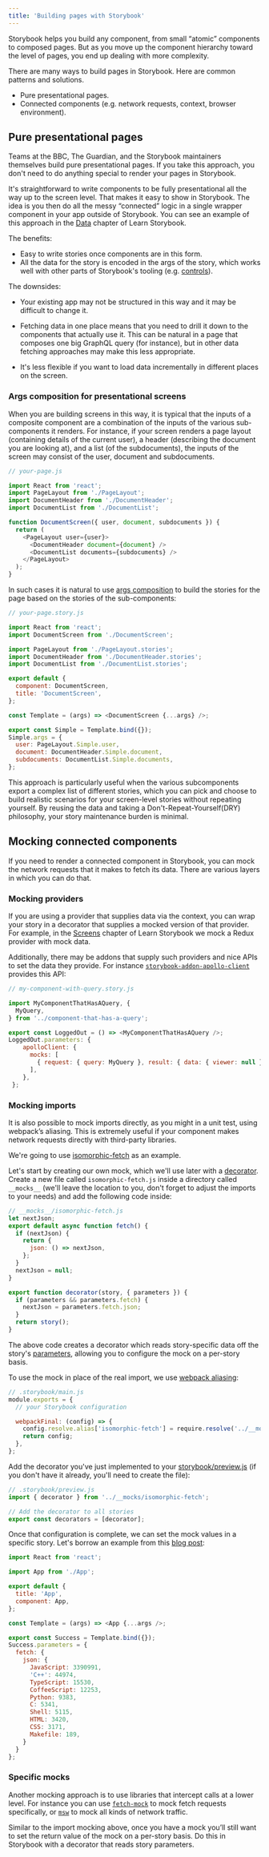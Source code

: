 ```yaml
---
title: 'Building pages with Storybook'
---
```


Storybook helps you build any component, from small “atomic” components to composed pages. But as you move up the component hierarchy toward the level of pages, you end up dealing with more complexity.

There are many ways to build pages in Storybook. Here are common patterns and solutions.

- Pure presentational pages.
- Connected components (e.g. network requests, context, browser environment).

## Pure presentational pages

Teams at the BBC, The Guardian, and the Storybook maintainers themselves build pure presentational pages. If you take this approach, you don't need to do anything special to render your pages in Storybook.

It's straightforward to write components to be fully presentational all the way up to the screen level. That makes it easy to show in Storybook. The idea is you then do all the messy “connected” logic in a single wrapper component in your app outside of Storybook. You can see an example of this approach in the [Data](https://www.learnstorybook.com/intro-to-storybook/react/en/data/) chapter of Learn Storybook.

The benefits:

- Easy to write stories once components are in this form.
- All the data for the story is encoded in the args of the story, which works well with other parts of Storybook's tooling (e.g. [controls](../essentials/controls.md)).

The downsides:

- Your existing app may not be structured in this way and it may be difficult to change it.

- Fetching data in one place means that you need to drill it down to the components that actually use it. This can be natural in a page that composes one big GraphQL query (for instance), but in other data fetching approaches may make this less appropriate.

- It's less flexible if you want to load data incrementally in different places on the screen.

### Args composition for presentational screens

When you are building screens in this way, it is typical that the inputs of a composite component are a combination of the inputs of the various sub-components it renders. For instance, if your screen renders a page layout (containing details of the current user), a header (describing the document you are looking at), and a list (of the subdocuments), the inputs of the screen may consist of the user, document and subdocuments.

```js
// your-page.js

import React from 'react';
import PageLayout from './PageLayout';
import DocumentHeader from './DocumentHeader';
import DocumentList from './DocumentList';

function DocumentScreen({ user, document, subdocuments }) {
  return (
    <PageLayout user={user}>
      <DocumentHeader document={document} />
      <DocumentList documents={subdocuments} />
    </PageLayout>
  );
}
```

In such cases it is natural to use [args composition](../writing-stories/args.md#args-composition) to build the stories for the page based on the stories of the sub-components:

```js
// your-page.story.js

import React from 'react';
import DocumentScreen from './DocumentScreen';

import PageLayout from './PageLayout.stories';
import DocumentHeader from './DocumentHeader.stories';
import DocumentList from './DocumentList.stories';

export default {
  component: DocumentScreen,
  title: 'DocumentScreen',
};

const Template = (args) => <DocumentScreen {...args} />;

export const Simple = Template.bind({});
Simple.args = {
  user: PageLayout.Simple.user,
  document: DocumentHeader.Simple.document,
  subdocuments: DocumentList.Simple.documents,
};
```

This approach is particularly useful when the various subcomponents export a complex list of different stories, which you can pick and choose to build realistic scenarios for your screen-level stories without repeating yourself. By reusing the data and taking a Don't-Repeat-Yourself(DRY) philosophy, your story maintenance burden is minimal.

## Mocking connected components

If you need to render a connected component in Storybook, you can mock the network requests that it makes to fetch its data. There are various layers in which you can do that.

### Mocking providers

If you are using a provider that supplies data via the context, you can wrap your story in a decorator that supplies a mocked version of that provider. For example, in the [Screens](https://www.learnstorybook.com/intro-to-storybook/react/en/screen/) chapter of Learn Storybook we mock a Redux provider with mock data.

Additionally, there may be addons that supply such providers and nice APIs to set the data they provide. For instance [`storybook-addon-apollo-client`](https://www.npmjs.com/package/storybook-addon-apollo-client) provides this API:

```js
// my-component-with-query.story.js

import MyComponentThatHasAQuery, {
  MyQuery,
} from '../component-that-has-a-query';

export const LoggedOut = () => <MyComponentThatHasAQuery />;
LoggedOut.parameters: {
    apolloClient: {
      mocks: [
        { request: { query: MyQuery }, result: { data: { viewer: null } } },
      ],
    },
 };
```

### Mocking imports

It is also possible to mock imports directly, as you might in a unit test, using webpack’s aliasing. This is extremely useful if your component makes network requests directly with third-party libraries.

We're going to use [isomorphic-fetch](https://www.npmjs.com/package/isomorphic-fetch) as an example.

Let's start by creating our own mock, which we'll use later with a [decorator](../writing-stories/decorators#global-decorators). Create a new file called `isomorphic-fetch.js` inside a directory called `__mocks__` (we'll leave the location to you, don't forget to adjust the imports to your needs) and add the following code inside:

```js
// __mocks__/isomorphic-fetch.js
let nextJson;
export default async function fetch() {
  if (nextJson) {
    return {
      json: () => nextJson,
    };
  }
  nextJson = null;
}

export function decorator(story, { parameters }) {
  if (parameters && parameters.fetch) {
    nextJson = parameters.fetch.json;
  }
  return story();
}
```

The above code creates a decorator which reads story-specific data off the story's [parameters](../writing-stories/parameters), allowing you to configure the mock on a per-story basis.

To use the mock in place of the real import, we use [webpack aliasing](https://webpack.js.org/configuration/resolve/#resolvealias):

```js
// .storybook/main.js
module.exports = {
  // your Storybook configuration

  webpackFinal: (config) => {
    config.resolve.alias['isomorphic-fetch'] = require.resolve('../__mocks__/isomorphic-fetch.js');
    return config;
  },
};
```

Add the decorator you've just implemented to your [storybook/preview.js](../configure/overview.md#configure-story-rendering) (if you don't have it already, you'll need to create the file):

```js
// .storybook/preview.js
import { decorator } from '../__mocks/isomorphic-fetch';

// Add the decorator to all stories
export const decorators = [decorator];
```

Once that configuration is complete, we can set the mock values in a specific story. Let's borrow an example from this [blog post](https://medium.com/@edogc/visual-unit-testing-with-react-storybook-and-fetch-mock-4594d3a281e6):

```js
import React from 'react';

import App from './App';

export default {
  title: 'App',
  component: App,
};

const Template = (args) => <App {...args />;

export const Success = Template.bind({});
Success.parameters = {
  fetch: {
    json: {
      JavaScript: 3390991,
      'C++': 44974,
      TypeScript: 15530,
      CoffeeScript: 12253,
      Python: 9383,
      C: 5341,
      Shell: 5115,
      HTML: 3420,
      CSS: 3171,
      Makefile: 189,
    }
  }
};
```

### Specific mocks

Another mocking approach is to use libraries that intercept calls at a lower level. For instance you can use [`fetch-mock`](https://www.npmjs.com/package/fetch-mock) to mock fetch requests specifically, or [`msw`](https://www.npmjs.com/package/msw) to mock all kinds of network traffic.

Similar to the import mocking above, once you have a mock you’ll still want to set the return value of the mock on a per-story basis. Do this in Storybook with a decorator that reads story parameters.
